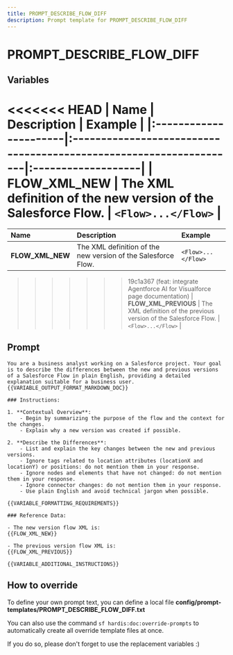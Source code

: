 ```yaml
---
title: PROMPT_DESCRIBE_FLOW_DIFF
description: Prompt template for PROMPT_DESCRIBE_FLOW_DIFF
---
```


# PROMPT_DESCRIBE_FLOW_DIFF

## Variables
<<<<<<< HEAD
| Name                  | Description                                                        | Example            |
|:----------------------|:-------------------------------------------------------------------|:-------------------|
| **FLOW_XML_NEW**      | The XML definition of the new version of the Salesforce Flow.      | `<Flow>...</Flow>` |
=======
| Name | Description | Example |
| :------|:-------------|:---------|
| **FLOW_XML_NEW** | The XML definition of the new version of the Salesforce Flow. | `<Flow>...</Flow>` |
>>>>>>> 19c1a367 (feat: integrate Agentforce AI for Visualforce page documentation)
| **FLOW_XML_PREVIOUS** | The XML definition of the previous version of the Salesforce Flow. | `<Flow>...</Flow>` |

## Prompt

```
You are a business analyst working on a Salesforce project. Your goal is to describe the differences between the new and previous versions of a Salesforce Flow in plain English, providing a detailed explanation suitable for a business user.  {{VARIABLE_OUTPUT_FORMAT_MARKDOWN_DOC}}

### Instructions:

1. **Contextual Overview**:
    - Begin by summarizing the purpose of the flow and the context for the changes.
    - Explain why a new version was created if possible.

2. **Describe the Differences**:
    - List and explain the key changes between the new and previous versions.
    - Ignore tags related to location attributes (locationX and locationY) or positions: do not mention them in your response.
    - Ignore nodes and elements that have not changed: do not mention them in your response.
    - Ignore connector changes: do not mention them in your response.
    - Use plain English and avoid technical jargon when possible.

{{VARIABLE_FORMATTING_REQUIREMENTS}}

### Reference Data:

- The new version flow XML is:
{{FLOW_XML_NEW}}

- The previous version flow XML is:
{{FLOW_XML_PREVIOUS}}

{{VARIABLE_ADDITIONAL_INSTRUCTIONS}}

```

## How to override

To define your own prompt text, you can define a local file **config/prompt-templates/PROMPT_DESCRIBE_FLOW_DIFF.txt**

You can also use the command `sf hardis:doc:override-prompts` to automatically create all override template files at once.

If you do so, please don't forget to use the replacement variables :)
